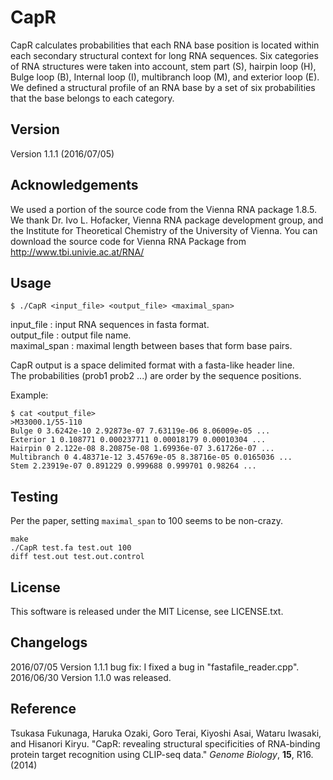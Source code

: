# CapR
CapR calculates probabilities that each RNA base position is located within each secondary structural context for long RNA sequences. Six categories of RNA structures were taken into account, stem part (S), hairpin loop (H), Bulge loop (B), Internal loop (I), multibranch loop (M), and exterior loop (E). We defined a structural profile of an RNA base by a set of six probabilities that the base belongs to each category. 

## Version
Version 1.1.1 (2016/07/05)

## Acknowledgements
We used a portion of the source code from the Vienna RNA package 1.8.5. We thank Dr. Ivo L. Hofacker, Vienna RNA package development group, and the Institute for Theoretical Chemistry of the University of Vienna. You can download the source code for Vienna RNA Package from http://www.tbi.univie.ac.at/RNA/

## Usage
```
$ ./CapR <input_file> <output_file> <maximal_span>
```

input_file : input RNA sequences in fasta format.  
output_file : output file name.  
maximal_span  : maximal length between bases that form base pairs.  

CapR output is a space delimited format with a fasta-like header line.  
The probabilities (prob1 prob2 ...) are order by the sequence positions.  

Example:  
```
$ cat <output_file>
>M33000.1/55-110  
Bulge 0 3.6242e-10 2.92873e-07 7.63119e-06 8.06009e-05 ...  
Exterior 1 0.108771 0.000237711 0.00018179 0.00010304 ...  
Hairpin 0 2.122e-08 8.20875e-08 1.69936e-07 3.61726e-07 ...  
Multibranch 0 4.48371e-12 3.45769e-05 8.38716e-05 0.0165036 ...  
Stem 2.23919e-07 0.891229 0.999688 0.999701 0.98264 ...  
```

## Testing
Per the paper, setting `maximal_span` to 100 seems to be non-crazy.

```
make
./CapR test.fa test.out 100
diff test.out test.out.control 
```

## License
This software is released under the MIT License, see LICENSE.txt.

## Changelogs
2016/07/05 Version 1.1.1 bug fix: I fixed a bug in "fastafile_reader.cpp".  
2016/06/30 Version 1.1.0 was released.


## Reference
Tsukasa Fukunaga, Haruka Ozaki, Goro Terai, Kiyoshi Asai, Wataru Iwasaki, and Hisanori Kiryu. "CapR: revealing structural specificities of RNA-binding protein target recognition using CLIP-seq data." *Genome Biology*, **15**, R16. (2014)
